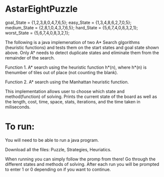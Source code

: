 # AstarEightPuzzle


goal_State = {1,2,3,8,0,4,7,6,5};
easy_State = {1,3,4,8,6,2,7,0,5};
medium_State = {2,8,1,0,4,3,7,6,5};
hard_State = {5,6,7,4,0,8,3,2,1};
worst_State = {5,6,7,4,0,8,3,2,1};
  
The following is a java implemenation of two A* Search glgorithms (heuristic functions) and tests them on the start states and goal
state shown above.
Only A* needs to detect duplicate states and eliminate them from the
remainder of the search.

  Function 1. A* search using the heuristic function h*(n), where h*(n) is thenumber of
  tiles out of place (not counting the blank).

  Function 2. A* search using the Manhattan heuristic function.

This implementation allows user to choose which state and method(function) of solving.
Prints the current state of the board as well as the length, cost, time, space, stats, iterations, and the time taken in miliseconds. 


# To run:
You will need to be able to run a java program.

Download all the files: Puzzle, Strategies, Heuriatics.

When running you can simply follow the promp from there!
Go through the different states and methods of solving. After each run you will be prompted to enter 1 or 0 depending on if you want to continue.



